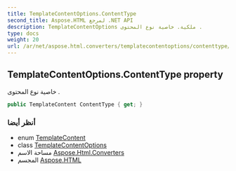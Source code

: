 ```yaml
---
title: TemplateContentOptions.ContentType
second_title: Aspose.HTML لمرجع .NET API
description: TemplateContentOptions ملكية. خاصية نوع المحتوى .
type: docs
weight: 20
url: /ar/net/aspose.html.converters/templatecontentoptions/contenttype/
---
```

## TemplateContentOptions.ContentType property

خاصية نوع المحتوى .

```csharp
public TemplateContent ContentType { get; }
```

### أنظر أيضا

* enum [TemplateContent](../../templatecontent/)
* class [TemplateContentOptions](../)
* مساحة الاسم [Aspose.Html.Converters](../../templatecontentoptions/)
* المجسم [Aspose.HTML](../../../)



